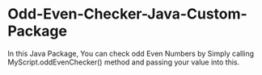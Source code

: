 # Odd-Even-Checker-Java-Custom-Package
In this Java Package, You can check odd Even Numbers by Simply calling MyScript.oddEvenChecker() method and passing your value into this.
